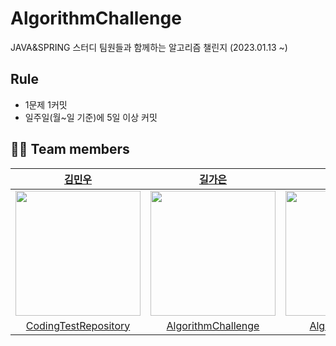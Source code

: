 # AlgorithmChallenge
JAVA&SPRING 스터디 팀원들과 함께하는 알고리즘 챌린지 (2023.01.13 ~)

## Rule
- 1문제 1커밋
- 일주일(월~일 기준)에 5일 이상 커밋




## 🧑‍💻 Team members
<div align="center">
    
| [김민우](https://github.com/kmw2378) | [길가은](https://github.com/rlfrkdms1) | [최보현](https://github.com/Brilly-Bohyun) |
| :-: | :-: | :-: |
| <img src="https://user-images.githubusercontent.com/83744709/212283218-78f4db00-6530-411e-becc-d93161f81035.png" width="200"> | <img src="https://user-images.githubusercontent.com/83744709/212281564-acac7f5c-ce83-45e2-8b3c-1579f5f6898a.png" width="200"> | <img src="https://user-images.githubusercontent.com/83744709/212281310-471a7dd8-11a9-4d01-83aa-8a6338b24bc3.png" width="200"> |
| [CodingTestRepository](https://github.com/kmw2378/CodingTestRepository) | [AlgorithmChallenge](https://github.com/rlfrkdms1/AlgorithmChallenge) |[Algorithm-Diary](https://github.com/Brilly-Bohyun/Algorithm-Diary) |
</div>
